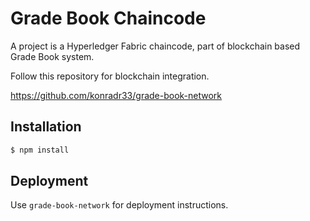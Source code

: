 # Grade Book Chaincode

A project is a Hyperledger Fabric chaincode, part of blockchain based Grade Book system.

Follow this repository for blockchain integration.

https://github.com/konradr33/grade-book-network

## Installation

```bash
$ npm install
```

## Deployment

Use `grade-book-network` for deployment instructions.
